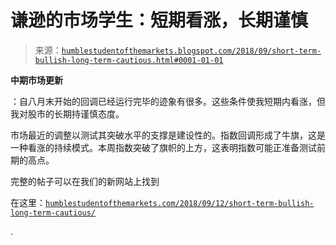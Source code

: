 <!--yml

类别：未分类

date: 2024-05-18 02:37:42

-->

# 谦逊的市场学生：短期看涨，长期谨慎

> 来源：[`humblestudentofthemarkets.blogspot.com/2018/09/short-term-bullish-long-term-cautious.html#0001-01-01`](https://humblestudentofthemarkets.blogspot.com/2018/09/short-term-bullish-long-term-cautious.html#0001-01-01)

**中期市场更新**

：自八月末开始的回调已经运行完毕的迹象有很多。这些条件使我短期内看涨，但我对股市的长期持谨慎态度。

市场最近的调整以测试其突破水平的支撑是建设性的。指数回调形成了牛旗，这是一种看涨的持续模式。本周指数突破了旗帜的上方，这表明指数可能正准备测试前期的高点。

完整的帖子可以在我们的新网站上找到

在这里：[`humblestudentofthemarkets.com/2018/09/12/short-term-bullish-long-term-cautious/`](https://humblestudentofthemarkets.com/2018/09/12/short-term-bullish-long-term-cautious/)

.

